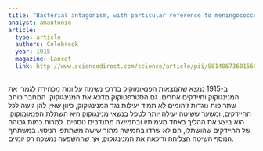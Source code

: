 ```yaml
---
title: "Bacterial antagonism, with particular reference to meningococcus"
analyst: amantonio
article:
  type: article
  authors: Colebrook
  year: 1915
  magazine: Lancet
  link: http://www.sciencedirect.com/science/article/pii/S0140673601560572
---
```


ב-1915 נמצא שהמצאות הפנאומוקוק בדרכי נשימה עליונות מכחידה לגמרי את המנינגוקוק וחיידקים אחרים. גם הסטרפטוקוק מדכא את המנינגוקוק.
המחבר כותב שתרופות נוגדות זיהומים לא תמיד יעילות נגד המנינגוקוק, כיוון שאין להן גישה לכל החיידקים, ומשער ששיטה יעילה יותר לטפל בנשאי מנינגוקוק היא השתלת הפנאומוקוק. הוא ביצע את ההליך באחד מעמיתיו ובחמישה מתנדבים נוספים. למרות כמות גבוהה של החיידקים שהושתלו, הם לא שרדו בחמישה מתוך שישה משתתפי הניסוי. במשתתף הנוסף השיטה הצליחה ודיכאה את המנינגוקוק, אך שההשפעה נמשכה רק יומיים.
